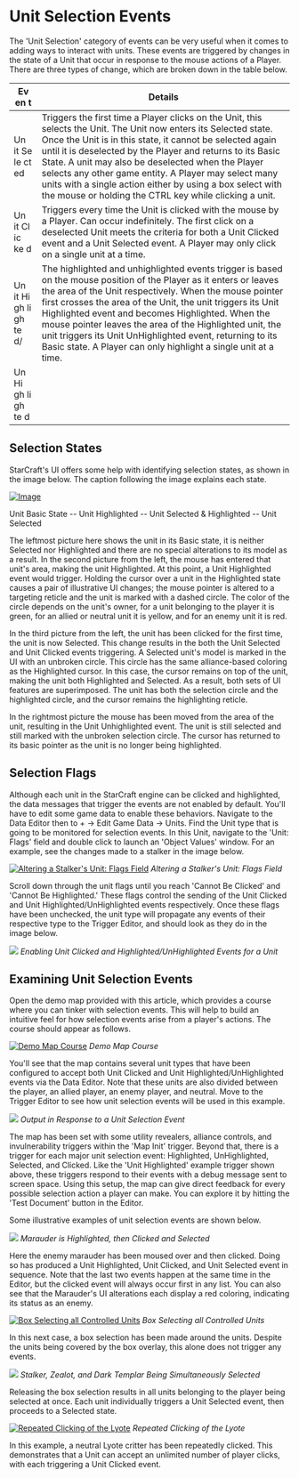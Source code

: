# Unit Selection Events

The 'Unit Selection' category of events can be very useful when it comes to adding ways to interact with units. These events are triggered by changes in the state of a Unit that occur in response to the mouse actions of a Player. There are three types of change, which are broken down in the table below.

| Ev en t                 | Details                                                                                                                                                                                                                                                                                                                                                                                                                                                                                     |
| ----------------------- | ------------------------------------------------------------------------------------------------------------------------------------------------------------------------------------------------------------------------------------------------------------------------------------------------------------------------------------------------------------------------------------------------------------------------------------------------------------------------------------------- |
| Un it Se le ct ed       | Triggers the first time a Player clicks on the Unit, this selects the Unit. The Unit now enters its Selected state. Once the Unit is in this state, it cannot be selected again until it is deselected by the Player and returns to its Basic State. A unit may also be deselected when the Player selects any other game entity. A Player may select many units with a single action either by using a box select with the mouse or holding the CTRL key while clicking a unit.            |
| Un it Cl ic ke d        | Triggers every time the Unit is clicked with the mouse by a Player. Can occur indefinitely. The first click on a deselected Unit meets the criteria for both a Unit Clicked event and a Unit Selected event. A Player may only click on a single unit at a time.                                                                                                                                                                                                                            |
| Un it Hi gh li gh te d/ | The highlighted and unhighlighted events trigger is based on the mouse position of the Player as it enters or leaves the area of the Unit respectively. When the mouse pointer first crosses the area of the Unit, the unit triggers its Unit Highlighted event and becomes Highlighted. When the mouse pointer leaves the area of the Highlighted unit, the unit triggers its Unit UnHighlighted event, returning to its Basic state. A Player can only highlight a single unit at a time. |
| Un Hi gh li gh te d     |                                                                                                                                                                                                                                                                                                                                                                                                                                                                                             |

## Selection States

StarCraft's UI offers some help with identifying selection states, as shown in the image below. The caption following the image explains each state.

[![Image](./resources/048_Unit_Selection_Events1.png)](./resources/048_Unit_Selection_Events1.png)

Unit Basic State -- Unit Highlighted -- Unit Selected & Highlighted -- Unit Selected

The leftmost picture here shows the unit in its Basic state, it is neither Selected nor Highlighted and there are no special alterations to its model as a result. In the second picture from the left, the mouse has entered that unit's area, making the unit Highlighted. At this point, a Unit Highlighted event would trigger. Holding the cursor over a unit in the Highlighted state causes a pair of illustrative UI changes; the mouse pointer is altered to a targeting reticle and the unit is marked with a dashed circle. The color of the circle depends on the unit's owner, for a unit belonging to the player it is green, for an allied or neutral unit it is yellow, and for an enemy unit it is red.

In the third picture from the left, the unit has been clicked for the first time, the unit is now Selected. This change results in the both the Unit Selected and Unit Clicked events triggering. A Selected unit's model is marked in the UI with an unbroken circle. This circle has the same alliance-based coloring as the Highlighted cursor. In this case, the cursor remains on top of the unit, making the unit both Highlighted and Selected. As a result, both sets of UI features are superimposed. The unit has both the selection circle and the highlighted circle, and the cursor remains the highlighting reticle.

In the rightmost picture the mouse has been moved from the area of the unit, resulting in the Unit Unhighlighted event. The unit is still selected and still marked with the unbroken selection circle. The cursor has returned to its basic pointer as the unit is no longer being highlighted.

## Selection Flags

Although each unit in the StarCraft engine can be clicked and highlighted, the data messages that trigger the events are not enabled by default. You'll have to edit some game data to enable these behaviors. Navigate to the Data Editor then to + -\> Edit Game Data -\> Units. Find the Unit type that is going to be monitored for selection events. In this Unit, navigate to the 'Unit: Flags' field and double click to launch an 'Object Values' window. For an example, see the changes made to a stalker in the image below.

[![Altering a Stalker's Unit: Flags Field](./resources/048_Unit_Selection_Events2.png)](./resources/048_Unit_Selection_Events2.png)
*Altering a Stalker's Unit: Flags Field*

Scroll down through the unit flags until you reach 'Cannot Be Clicked' and 'Cannot Be Highlighted.' These flags control the sending of the Unit Clicked and Unit Highlighted/UnHighlighted events respectively. Once these flags have been unchecked, the unit type will propagate any events of their respective type to the Trigger Editor, and should look as they do in the image below.

![](./resources/048_Unit_Selection_Events3.png)
*Enabling Unit Clicked and Highlighted/UnHighlighted Events for a Unit*

## Examining Unit Selection Events

Open the demo map provided with this article, which provides a course where you can tinker with selection events. This will help to build an intuitive feel for how selection events arise from a player's actions. The course should appear as follows.

[![Demo Map Course](./resources/048_Unit_Selection_Events4.png)](./resources/048_Unit_Selection_Events4.png)
*Demo Map Course*

You'll see that the map contains several unit types that have been configured to accept both Unit Clicked and Unit Highlighted/UnHighlighted events via the Data Editor. Note that these units are also divided between the player, an allied player, an enemy player, and neutral. Move to the Trigger Editor to see how unit selection events will be used in this example.

![](./resources/048_Unit_Selection_Events5.png)
*Output in Response to a Unit Selection Event*

The map has been set with some utility revealers, alliance controls, and invulnerability triggers within the 'Map Init' trigger. Beyond that, there is a trigger for each major unit selection event: Highlighted, UnHighlighted, Selected, and Clicked. Like the 'Unit Highlighted' example trigger shown above, these triggers respond to their events with a debug message sent to screen space. Using this setup, the map can give direct feedback for every possible selection action a player can make. You can explore it by hitting the 'Test Document' button in the Editor.

Some illustrative examples of unit selection events are shown below.

![](./resources/048_Unit_Selection_Events6.png)
*Marauder is Highlighted, then Clicked and Selected*

Here the enemy marauder has been moused over and then clicked. Doing so has produced a Unit Highlighted, Unit Clicked, and Unit Selected event in sequence. Note that the last two events happen at the same time in the Editor, but the clicked event will always occur first in any list. You can also see that the Marauder's UI alterations each display a red coloring, indicating its status as an enemy.

[![Box Selecting all Controlled Units](./resources/048_Unit_Selection_Events7.png)](./resources/048_Unit_Selection_Events7.png)
*Box Selecting all Controlled Units*

In this next case, a box selection has been made around the units. Despite the units being covered by the box overlay, this alone does not trigger any events.

![](./resources/048_Unit_Selection_Events8.png)
*Stalker, Zealot, and Dark Templar Being Simultaneously Selected*

Releasing the box selection results in all units belonging to the player being selected at once. Each unit individually triggers a Unit Selected event, then proceeds to a Selected state.

[![Repeated Clicking of the Lyote](./resources/048_Unit_Selection_Events9.png)](./resources/048_Unit_Selection_Events9.png)
*Repeated Clicking of the Lyote*

In this example, a neutral Lyote critter has been repeatedly clicked. This demonstrates that a Unit can accept an unlimited number of player clicks, with each triggering a Unit Clicked event.
